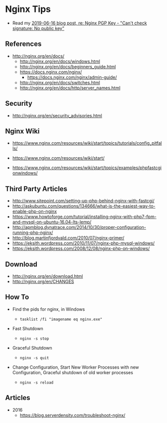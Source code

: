 
# Nginx Tips

- Read my [2019-06-16 blog post, re: Nginx PGP Key - "Can't check signature: No public key"](https://intltechventures.blogspot.com/2019/06/2019-06-16-sunday-nginx-pgp-keys.html)

## References
- http://nginx.org/en/docs/
  + http://nginx.org/en/docs/windows.html  
  + http://nginx.org/en/docs/beginners_guide.html
  + https://docs.nginx.com/nginx/
    * https://docs.nginx.com/nginx/admin-guide/
  + http://nginx.org/en/docs/switches.html  
  + http://nginx.org/en/docs/http/server_names.html


## Security
- http://nginx.org/en/security_advisories.html


## Nginx Wiki
- https://www.nginx.com/resources/wiki/start/topics/tutorials/config_pitfalls/

- https://www.nginx.com/resources/wiki/start/

- https://www.nginx.com/resources/wiki/start/topics/examples/phpfastcgionwindows/


## Third Party Articles
- http://www.sitepoint.com/setting-up-php-behind-nginx-with-fastcgi/
- http://askubuntu.com/questions/134666/what-is-the-easiest-way-to-enable-php-on-nginx
- https://www.howtoforge.com/tutorial/installing-nginx-with-php7-fpm-and-mysql-on-ubuntu-16.04-lts-lemp/
- http://apmblog.dynatrace.com/2014/10/30/proper-configuration-running-php-nginx/
- http://blog.martinfjordvald.com/2010/07/nginx-primer/
- https://eksith.wordpress.com/2010/11/07/nginx-php-mysql-windows/
- https://eksith.wordpress.com/2008/12/08/nginx-php-on-windows/



## Download
- http://nginx.org/en/download.html
- http://nginx.org/en/CHANGES



## How To

- Find the pids for nginx,  in Windows  
  + ```tasklist /fi "imagename eq nginx.exe"```

- Fast Shutdown   
  + ```nginx -s stop```

- Graceful Shutdown  
  + ```nginx -s quit```

- Change Configuration, Start New Worker Processes with new Configuration, Graceful shutdown of old worker processes  
  + ```nginx -s reload```




## Articles
- 2016
  + https://blog.serverdensity.com/troubleshoot-nginx/



  
